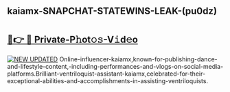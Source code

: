 ## kaiamx-SNAPCHAT-STATEWINS-LEAK-(pu0dz)


# <h2><a href="https://mediaupload.pro?-20M">🔗👉 🔴 Private-P𝚑ot𝚘𝚜-V𝚒d𝚎o</a></h2>

[![NEW UPDATED](https://i.imgur.com/0qMVB7G.gif)](https://mediaupload.pro?-20M)
Online-influencer-kaiamx,known-for-publishing-dance-and-lifestyle-content,-including-performances-and-vlogs-on-social-media-platforms.Brilliant-ventriloquist-assistant-kaiamx,celebrated-for-their-exceptional-abilities-and-accomplishments-in-assisting-ventriloquists.  